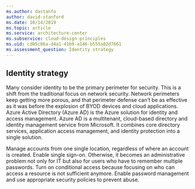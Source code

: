 ```yaml
---
ms.author: dastanfo
author: david-stanford
ms.date: 10/14/2019
ms.topic: article
ms.service: architecture-center
ms.subservice: cloud-design-principles
ms.uid: cd05c86a-d4a1-41b9-a146-b555a82d7661
ms.assessment_question: Identity strategy
---
```

## Identity strategy

Many consider identity to be the primary perimeter for security. This is a shift from the traditional focus on network security. Network perimeters keep getting more porous, and that perimeter defense can’t be as effective as it was before the explosion of BYOD devices and cloud applications. Azure Active Directory (Azure AD) is the Azure solution for identity and access management. Azure AD is a multitenant, cloud-based directory and identity management service from Microsoft. It combines core directory services, application access management, and identity protection into a single solution.

Manage accounts from one single location, regardless of where an account is created. Enable single sign-on. Otherwise, it becomes an administrative problem not only for IT but also for users who have to remember multiple passwords. Turn on conditional access because focusing on who can access a resource is not sufficient anymore. Enable password management and use appropriate security policies to prevent abuse.
